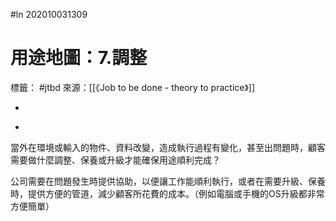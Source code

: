 #ln 202010031309
# 用途地圖：7.調整
標籤： #jtbd 
來源：[[《Job to be done - theory to practice》]]

-

>

-

當外在環境或輸入的物件、資料改變，造成執行過程有變化，甚至出問題時，顧客需要做什麼調整、保養或升級才能確保用途順利完成？

公司需要在問題發生時提供協助，以便讓工作能順利執行，或者在需要升級、保養時，提供方便的管道，減少顧客所花費的成本。（例如電腦或手機的OS升級都非常方便簡單）